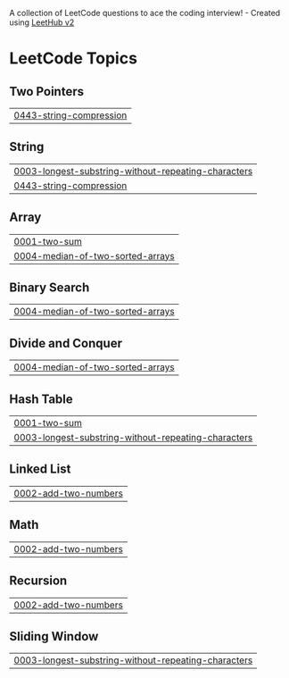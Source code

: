 A collection of LeetCode questions to ace the coding interview! - Created using [LeetHub v2](https://github.com/arunbhardwaj/LeetHub-2.0)
<!---LeetCode Topics Start-->
# LeetCode Topics
## Two Pointers
|  |
| ------- |
| [0443-string-compression](https://github.com/vaishnavi176801/LEETCODE/tree/master/0443-string-compression) |
## String
|  |
| ------- |
| [0003-longest-substring-without-repeating-characters](https://github.com/vaishnavi176801/LEETCODE/tree/master/0003-longest-substring-without-repeating-characters) |
| [0443-string-compression](https://github.com/vaishnavi176801/LEETCODE/tree/master/0443-string-compression) |
## Array
|  |
| ------- |
| [0001-two-sum](https://github.com/vaishnavi176801/LEETCODE/tree/master/0001-two-sum) |
| [0004-median-of-two-sorted-arrays](https://github.com/vaishnavi176801/LEETCODE/tree/master/0004-median-of-two-sorted-arrays) |
## Binary Search
|  |
| ------- |
| [0004-median-of-two-sorted-arrays](https://github.com/vaishnavi176801/LEETCODE/tree/master/0004-median-of-two-sorted-arrays) |
## Divide and Conquer
|  |
| ------- |
| [0004-median-of-two-sorted-arrays](https://github.com/vaishnavi176801/LEETCODE/tree/master/0004-median-of-two-sorted-arrays) |
## Hash Table
|  |
| ------- |
| [0001-two-sum](https://github.com/vaishnavi176801/LEETCODE/tree/master/0001-two-sum) |
| [0003-longest-substring-without-repeating-characters](https://github.com/vaishnavi176801/LEETCODE/tree/master/0003-longest-substring-without-repeating-characters) |
## Linked List
|  |
| ------- |
| [0002-add-two-numbers](https://github.com/vaishnavi176801/LEETCODE/tree/master/0002-add-two-numbers) |
## Math
|  |
| ------- |
| [0002-add-two-numbers](https://github.com/vaishnavi176801/LEETCODE/tree/master/0002-add-two-numbers) |
## Recursion
|  |
| ------- |
| [0002-add-two-numbers](https://github.com/vaishnavi176801/LEETCODE/tree/master/0002-add-two-numbers) |
## Sliding Window
|  |
| ------- |
| [0003-longest-substring-without-repeating-characters](https://github.com/vaishnavi176801/LEETCODE/tree/master/0003-longest-substring-without-repeating-characters) |
<!---LeetCode Topics End-->